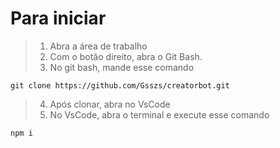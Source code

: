 # Para iniciar

> 1. Abra a área de trabalho
> 2. Com o botão direito, abra o Git Bash.
> 3. No git bash, mande esse comando

```
git clone https://github.com/Gsszs/creatorbot.git
```

> 4. Após clonar, abra no VsCode
> 5. No VsCode, abra o terminal e execute esse comando

```
npm i
```
